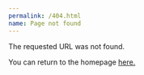 ```yaml
---
permalink: /404.html
name: Page not found
---
```

<html>
  <body>
    <p>The requested URL was not found.</p>
    <p>You can return to the homepage <a href="https://sashashi.github.io">here.</a></p>
  </body>
</html>
